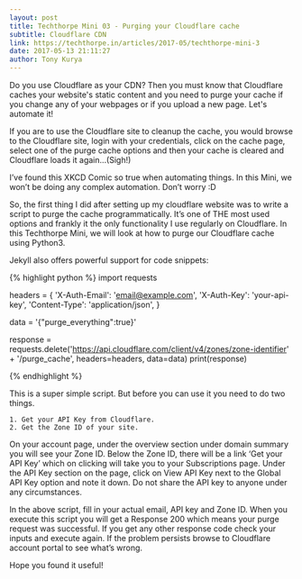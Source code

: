 ```yaml
---
layout: post
title: Techthorpe Mini 03 - Purging your Cloudflare cache
subtitle: Cloudflare CDN
link: https://techthorpe.in/articles/2017-05/techthorpe-mini-3
date: 2017-05-13 21:11:27
author: Tony Kurya
---
```

Do you use Cloudflare as your CDN? Then you must know that Cloudflare caches your website's static content and you need to purge your cache if you change any of your webpages or if you upload a new page. Let's automate it!

If you are to use the Cloudflare site to cleanup the cache, you would browse to the Cloudflare site, login with your credentials, click on the cache page, select one of the purge cache options and then your cache is cleared and Cloudflare loads it again…(Sigh!)

I’ve found this XKCD Comic so true when automating things. In this Mini, we won’t be doing any complex automation. Don’t worry :D

So, the first thing I did after setting up my cloudflare website was to write a script to purge the cache programmatically. It’s one of THE most used options and frankly it the only functionality I use regularly on Cloudflare. In this Techthorpe Mini, we will look at how to purge our Cloudflare cache using Python3.

Jekyll also offers powerful support for code snippets:

{% highlight python %}
import requests

headers = {
    'X-Auth-Email': 'email@example.com',
    'X-Auth-Key': 'your-api-key',
    'Content-Type': 'application/json',
}

data = '{"purge_everything":true}'

response = requests.delete('https://api.cloudflare.com/client/v4/zones/zone-identifier' +
                '/purge_cache', headers=headers, data=data)
print(response)

{% endhighlight %}

This is a super simple script. But before you can use it you need to do two things.

	1. Get your API Key from Cloudflare.
	2. Get the Zone ID of your site.

On your account page, under the overview section under domain summary you will see your Zone ID. Below the Zone ID, there will be a link ‘Get your API Key’ which on clicking will take you to your Subscriptions page. Under the API Key section on the page, click on View API Key next to the Global API Key option and note it down. Do not share the API key to anyone under any circumstances.

In the above script, fill in your actual email, API key and Zone ID. When you execute this script you will get a Response 200 which means your purge request was successful. If you get any other response code check your inputs and execute again. If the problem persists browse to Cloudflare account portal to see what’s wrong.

Hope you found it useful!


